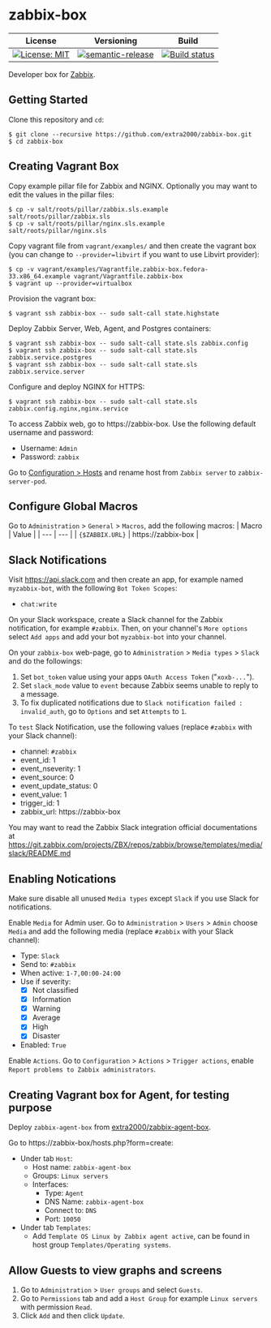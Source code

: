 # zabbix-box

| License | Versioning | Build |
| ------- | ---------- | ----- |
| [![License: MIT](https://img.shields.io/badge/License-MIT-yellow.svg)](https://opensource.org/licenses/MIT) | [![semantic-release](https://img.shields.io/badge/%20%20%F0%9F%93%A6%F0%9F%9A%80-semantic--release-e10079.svg)](https://github.com/semantic-release/semantic-release) | [![Build status](https://ci.appveyor.com/api/projects/status/fsr74lorx5h1ht58/branch/master?svg=true)](https://ci.appveyor.com/project/nikAizuddin/zabbix-box/branch/master) |

Developer box for [Zabbix](https://github.com/zabbix/zabbix).


## Getting Started

Clone this repository and `cd`:
```
$ git clone --recursive https://github.com/extra2000/zabbix-box.git
$ cd zabbix-box
```


## Creating Vagrant Box

Copy example pillar file for Zabbix and NGINX. Optionally you may want to edit the values in the pillar files:
```
$ cp -v salt/roots/pillar/zabbix.sls.example salt/roots/pillar/zabbix.sls
$ cp -v salt/roots/pillar/nginx.sls.example salt/roots/pillar/nginx.sls
```

Copy vagrant file from `vagrant/examples/` and then create the vagrant box (you can change to `--provider=libvirt` if you want to use Libvirt provider):
```
$ cp -v vagrant/examples/Vagrantfile.zabbix-box.fedora-33.x86_64.example vagrant/Vagrantfile.zabbix-box
$ vagrant up --provider=virtualbox
```

Provision the vagrant box:
```
$ vagrant ssh zabbix-box -- sudo salt-call state.highstate
```

Deploy Zabbix Server, Web, Agent, and Postgres containers:
```
$ vagrant ssh zabbix-box -- sudo salt-call state.sls zabbix.config
$ vagrant ssh zabbix-box -- sudo salt-call state.sls zabbix.service.postgres
$ vagrant ssh zabbix-box -- sudo salt-call state.sls zabbix.service.server
```

Configure and deploy NGINX for HTTPS:
```
$ vagrant ssh zabbix-box -- sudo salt-call state.sls zabbix.config.nginx,nginx.service
```

To access Zabbix web, go to https://zabbix-box. Use the following default username and password:
* Username: `Admin`
* Password: `zabbix`

Go to [Configuration > Hosts](https://zabbix-box/hosts.php) and rename host from `Zabbix server` to `zabbix-server-pod`.


## Configure Global Macros

Go to `Administration` > `General` > `Macros`, add the following macros:
| Macro | Value |
| --- | --- |
| `{$ZABBIX.URL}` | https://zabbix-box |


## Slack Notifications

Visit https://api.slack.com and then create an app, for example named `myzabbix-bot`, with the following `Bot Token Scopes`:
* `chat:write`

On your Slack workspace, create a Slack channel for the Zabbix notification, for example `#zabbix`. Then, on your channel's `More options` select `Add apps` and add your bot `myzabbix-bot` into your channel.

On your `zabbix-box` web-page, go to `Administration` > `Media types` > `Slack` and do the followings:
1. Set `bot_token` value using your apps `OAuth Access Token` ("`xoxb-...`").
1. Set `slack_mode` value to `event` because Zabbix seems unable to reply to a message.
1. To fix duplicated notifications due to `Slack notification failed : invalid_auth`, go to `Options` and set `Attempts` to `1`.

To `test` Slack Notification, use the following values (replace `#zabbix` with your Slack channel):
* channel: `#zabbix`
* event_id: 1
* event_nseverity: 1
* event_source: 0
* event_update_status: 0
* event_value: 1
* trigger_id: 1
* zabbix_url: https://zabbix-box

You may want to read the Zabbix Slack integration official documentations at https://git.zabbix.com/projects/ZBX/repos/zabbix/browse/templates/media/slack/README.md


## Enabling Notications

Make sure disable all unused `Media types` except `Slack` if you use Slack for notifications.

Enable `Media` for Admin user. Go to `Administration` > `Users` > `Admin` choose `Media` and add the following media (replace `#zabbix` with your Slack channel):
* Type: `Slack`
* Send to: `#zabbix`
* When active: `1-7,00:00-24:00`
* Use if severity:
    * [x] Not classified
    * [x] Information
    * [x] Warning
    * [x] Average
    * [x] High
    * [x] Disaster
* Enabled: `True`

Enable `Actions`. Go to `Configuration` > `Actions` > `Trigger actions`, enable `Report problems to Zabbix administrators`.


## Creating Vagrant box for Agent, for testing purpose

Deploy `zabbix-agent-box` from [extra2000/zabbix-agent-box](https://github.com/extra2000/zabbix-agent-box).

Go to https://zabbix-box/hosts.php?form=create:

* Under tab `Host`:
    * Host name: `zabbix-agent-box`
    * Groups: `Linux servers`
    * Interfaces:
        * Type: `Agent`
        * DNS Name: `zabbix-agent-box`
        * Connect to: `DNS`
        * Port: `10050`
* Under tab `Templates`:
    * Add `Template OS Linux by Zabbix agent active`, can be found in host group `Templates/Operating systems`.


## Allow Guests to view graphs and screens

1. Go to `Administration` > `User groups` and select `Guests`.
1. Go to `Permissions` tab and add a `Host Group` for example `Linux servers` with permission `Read`.
1. Click `Add` and then click `Update`.
